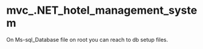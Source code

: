 # mvc_.NET_hotel_management_system

On Ms-sql_Database file on root you can reach to db setup files.


